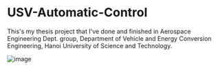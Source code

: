 # USV-Automatic-Control
This's my thesis project that I've done and finished in Aerospace Engineering Dept. group, Department of Vehicle and Energy Conversion Engineering, Hanoi University of Science and Technology.

![image](https://github.com/BinhCornelius/USV-Automatic-Control/assets/170936970/87988b2f-7991-43b7-aeb4-97ae2fb2d670)

